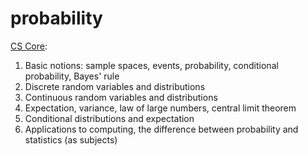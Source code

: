 <!-- "Samuel then took a large stone and placed it between the towns of Mizpah and Jeshanah. He named it Ebenezer (which
means 'the stone of help'), for he said, 'Up to this point the Lord has helped us!'" (1 Samuel 7:12 NLT) -->

# probability

[CS Core](cs-core.md):

1. Basic notions: sample spaces, events, probability, conditional probability, Bayes' rule
2. Discrete random variables and distributions
3. Continuous random variables and distributions
4. Expectation, variance, law of large numbers, central limit theorem
5. Conditional distributions and expectation
6. Applications to computing, the difference between probability and statistics (as subjects)

